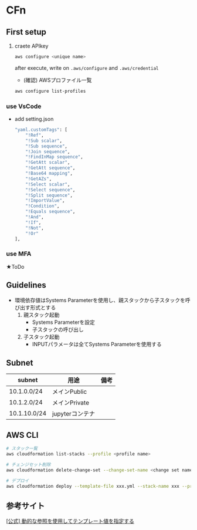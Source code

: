# CFn

## First setup
1. craete APIkey
    ```bash
    aws configure <unique name>
    ```
    after execute, write on `.aws/configure` and `.aws/credential`

    - (確認) AWSプロファイル一覧
    ```bash
    aws configure list-profiles
    ```

### use VsCode
- add setting.json
    ```bash
    "yaml.customTags": [
        "!Ref",
        "!Sub scalar",
        "!Sub sequence",
        "!Join sequence",
        "!FindInMap sequence",
        "!GetAtt scalar",
        "!GetAtt sequence",
        "!Base64 mapping",
        "!GetAZs",
        "!Select scalar",
        "!Select sequence",
        "!Split sequence",
        "!ImportValue",
        "!Condition",
        "!Equals sequence",
        "!And",
        "!If",
        "!Not",
        "!Or"
    ],
    ```

### use MFA
★ToDo

## Guidelines
- 環境依存値はSystems Parameterを使用し、親スタックから子スタックを呼び出す形式とする
    1. 親スタック起動
        - Systems Parameterを設定
        - 子スタックの呼び出し
    1. 子スタック起動
        - INPUTパラメータは全てSystems Parameterを使用する

## Subnet

| subnet | 用途 | 備考 |
|-- |-- |-- |
| 10.1.0.0/24| メインPublic | |
| 10.1.2.0/24| メインPrivate | |
| 10.1.10.0/24| jupyterコンテナ | |


## AWS CLI
```bash
# スタック一覧
aws cloudformation list-stacks --profile <profile name>

# チェンジセット削除
aws cloudformation delete-change-set --change-set-name <change set name> --stack-name <stack name> --profile <profile name>

# デプロイ
aws cloudformation deploy --template-file xxx.yml --stack-name xxx --profile <profile name>
```

## 参考サイト
[[公式] 動的な参照を使用してテンプレート値を指定する](https://docs.aws.amazon.com/ja_jp/AWSCloudFormation/latest/UserGuide/dynamic-references.html)
